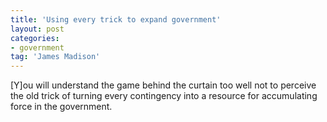 ```yaml
---
title: 'Using every trick to expand government'
layout: post
categories:
- government
tag: 'James Madison'
---
```


\[Y\]ou will understand the game behind the curtain too well not to perceive the old trick of turning every contingency into a resource for accumulating force in the government.
